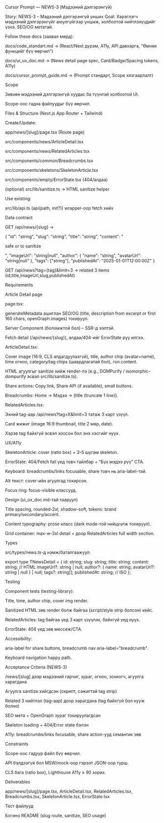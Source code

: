 Cursor Prompt — NEWS-3 (Мэдээний дэлгэрэнгүй)

Story: NEWS-3 – Мэдээний дэлгэрэнгүй унших
Goal: Хэрэглэгч мэдээний дэлгэрэнгүйг аюулгүйгээр уншиж, холбоотой нийтлэлүүдийг үзнэ. SEO/OG метатай.

Follow these docs (заавал мөрд):

docs/code_standart.md → (React/Next дүрэм, A11y, API давхарга, “Өмнөх функцийг бүү өөрчил”)

docs/ui_ux_doc.md → (News detail page spec, Card/Badge/Spacing tokens, A11y)

docs/cursor_prompt_guide.md → (Prompt стандарт, Scope хязгаарлалт)

Scope

Зөвхөн мэдээний дэлгэрэнгүй хуудас ба түүнтэй холбоотой UI.

Scope-оос гадна файлуудыг бүү өөрчил.

Files & Structure (Next.js App Router + Tailwind)

Create/Update:

app/news/[slug]/page.tsx (Route page)

src/components/news/ArticleDetail.tsx

src/components/news/RelatedArticles.tsx

src/components/common/Breadcrumbs.tsx

src/components/skeletons/SkeletonArticle.tsx

src/components/empty/ErrorState.tsx (404/алдаа)

(optional) src/lib/sanitize.ts → HTML sanitize helper

Use existing:

src/lib/api.ts (api<T>(path, init?)) wrapper-оор fetch хийх

Data contract

GET /api/news/{slug} →

{
  "id": "string",
  "slug": "string",
  "title": "string",
  "content": "<p>safe or to sanitize</p>",
  "imageUrl": "string|null",
  "author": { "name": "string", "avatarUrl": "string|null" },
  "tags": ["string"],
  "publishedAt": "2025-01-01T12:00:00Z"
}


GET /api/news?tag={tag}&limit=3 → related 3 items (id,title,imageUrl,slug,publishedAt)

Requirements

Article Detail page

page.tsx:

generateMetadata ашиглан SEO/OG (title, description from excerpt or first 160 chars, openGraph.images) тохируул.

Server Component (боломжтой бол) – SSR-д ээлтэй.

Fetch detail (/api/news/{slug}), алдаа/404-ийг ErrorState руу илгээ.

ArticleDetail.tsx:

Cover image (16:9, CLS алдагдуулахгүй), title, author chip (avatar+name), time огноо, category/tag chips (шаардлагатай бол), гол content.

HTML агуулгыг sanitize хийж render-лэ (e.g., DOMPurify / isomorphic-dompurify эсвэл src/lib/sanitize.ts).

Share actions: Copy link, Share API (if available), small buttons.

Breadcrumbs: Home → Мэдээ → {title (truncate 1 line)}.

RelatedArticles.tsx:

Эхний tag-аар /api/news?tag=X&limit=3 татаж 3 карт үзүүл.

Card жижиг (image 16:9 thumbnail, title 2 мөр, date).

Хэрэв tag байхгүй эсвэл хоосон бол энэ хэсгийг нуух.

UX/A11y

SkeletonArticle: cover (ratio box) + 3–5 шугам skeleton.

ErrorState: 404/Fetch fail үед товч тайлбар + “Бүх мэдээ рүү” CTA.

Keyboard: breadcrumbs/links focusable, share товч нь aria-label-тай.

Alt текст: cover-ийн агуулгад тохирсон.

Focus ring: focus-visible классууд.

Design (ui_ux_doc.md-тай тааруул)

Title spacing, rounded-2xl, shadow-soft, tokens: brand primary/secondary/accent.

Content typography: prose класс (dark mode-той нийцүүлж тохируул).

Grid container: max-w-3xl detail + доор RelatedArticles full width section.

Types

src/types/news.ts-д нэмж/баталгаажуул:

export type TNewsDetail = {
  id: string;
  slug: string;
  title: string;
  content: string; // HTML
  imageUrl?: string | null;
  author?: { name: string; avatarUrl?: string | null } | null;
  tags?: string[];
  publishedAt: string; // ISO
};

Testing

Component tests (testing-library):

Title, time, author chip, cover img render.

Sanitized HTML зөв render болж байгаа (script/style strip болсон) кейс.

RelatedArticles: tag байгаа үед 3 карт үзүүлэх, байхгүй үед нуух.

ErrorState: 404 үед зөв мессеж/CTA.

Accessibility:

aria-label for share buttons, breadcrumb nav aria-label="breadcrumb".

Keyboard navigation happy path.

Acceptance Criteria (NEWS-3)

 /news/[slug] дээр мэдээний гарчиг, зураг, огноо, зохиогч, агуулга харагдана

 Агуулга sanitize хийгдсэн (скрипт, сэжигтэй tag strip)

 Related 3 нийтлэл (tag-аар) доор харагдана (tag байхгүй бол нууж болно)

 SEO мета + OpenGraph зураг тохируулагдсан

 Skeleton loading + 404/Error state бэлэн

 A11y: breadcrumbs/links focusable, share action-ууд семантик зөв

Constraints

Scope-оос гадуур файл бүү өөрчил.

API бэлдээгүй бол MSW/mock-оор гэрээт JSON-оор турш.

CLS бага (ratio box), Lighthouse A11y ≥ 90 зорих.

Deliverables

app/news/[slug]/page.tsx, ArticleDetail.tsx, RelatedArticles.tsx, Breadcrumbs.tsx, SkeletonArticle.tsx, ErrorState.tsx

Тест файлууд

Богино README (slug route, sanitize, SEO usage)